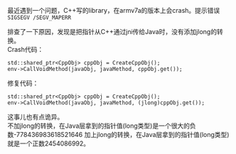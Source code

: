 最近遇到一个问题，C++写的library，在armv7a的版本上会crash。提示错误`SIGSEGV /SEGV_MAPERR`

排查了一下原因，发现是把指针从C++通过jni传给Java时，没有添加jlong的转换。  
Crash代码：
```
std::shared_ptr<CppObj> cppObj = CreateCppObj();
env->CallVoidMethod(javaObj, javaMethod, cppObj.get());
```

修复代码：  
```
std::shared_ptr<CppObj> cppObj = CreateCppObj();
env->CallVoidMethod(javaObj, javaMethod, (jlong)cppObj.get());
```

这事儿也有点诡异。  
不加jlong的转换，在Java层拿到的指针值(long类型)是一个很大的负数-778436983618521646
加上jlong的转换，在Java层拿到的指针值(long类型)就是一个正数2454086992。
